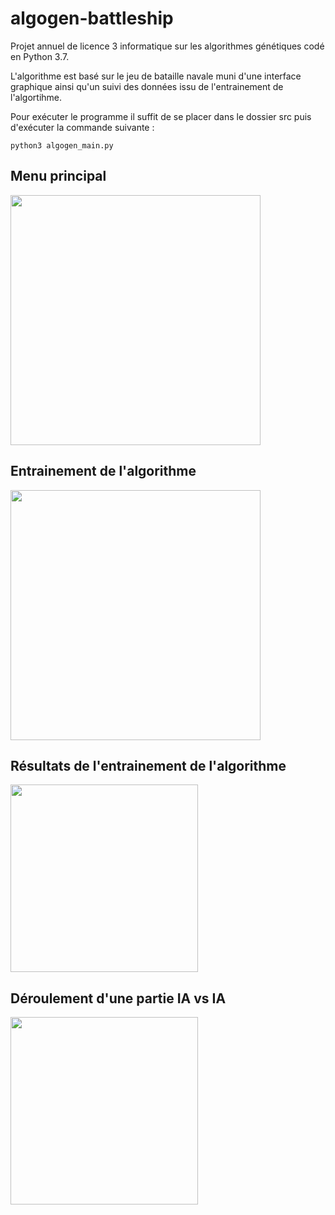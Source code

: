 # algogen-battleship
Projet annuel de licence 3 informatique sur les algorithmes génétiques codé en Python 3.7.

L'algorithme est basé sur le jeu de bataille navale muni d'une interface graphique ainsi qu'un suivi des données issu de l'entrainement de l'algortihme.

Pour exécuter le programme il suffit de se placer dans le dossier src puis d'exécuter la commande suivante : 

`python3 algogen_main.py`

## Menu principal
<img src="https://i.imgur.com/l7MyIGx.png" data-canonical-src="https://i.imgur.com/l7MyIGx.png" height="400" />

## Entrainement de l'algorithme
<img src="https://i.imgur.com/r9sJnN2.png" data-canonical-src="https://i.imgur.com/r9sJnN2.png" height="400" />

## Résultats de l'entrainement de l'algorithme
<img src="https://i.imgur.com/5G2QklX.png" data-canonical-src="https://i.imgur.com/5G2QklX.png" height="300" />

## Déroulement d'une partie IA vs IA
<img src="https://i.imgur.com/aD8UfQS.png" data-canonical-src="https://i.imgur.com/aD8UfQS.png" height="300" />

